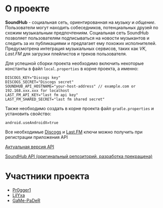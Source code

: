 # О проекте

**SoundHub** - социальная сеть, ориентированная на *музыку* и *общение*.
Пользователи могут находить собеседников, потенциальных друзей по схожим музыкальным предпочтениям.
Социальная сеть SoundHub позволяет пользователям подписываться на новости музыкантов и следить за их
публикациями и предлагает ему похожих исполнителей.
Предусмотрена интеграция музыкальных сервисов, таких как *VK*, *Last.FM* для загрузки плейлистов и
треков пользователя.

Для успешной сборки проекта необходимо включить некоторые константы в файл `local.properties` в
корне проекта, а именно:

```properties
DISCOGS_KEY="Discogs key"
DISCOGS_SECRET="Discogs secret"
SOUNDHUB_API_HOSTNAME="your-host-address" // example.com or 192.168.xxx.xxx for localhost
LAST_FM_API_KEY="last fm api key"
LAST_FM_SHARED_SECRET="last fm shared secret"
```

Также необходимо создать в корне проекта файл `gradle.properties` и установить свойство:

```properties
android.useAndroidX=true
```

Все необходимые [Discogs](https://www.discogs.com/ru/applications/edit)
и [Last.FM](https://www.last.fm/api/accounts?suspend=1) ключи можно получить при регистрации
приложения API

[Актуальная версия API](https://github.com/Pr0gger1/soundhub-api)

[SoundHub API (оригинальный репозиторий, разработка прекращена)](https://github.com/LilYxa/soundhub-api)

# Участники проекта

- [Pr0gger1](https://github.com/Pr0gger1/)
- [LilYxa](https://github.com/LilYxa)
- [GaMe-PaDeR](https://github.com/GaMe-PaDeR)
